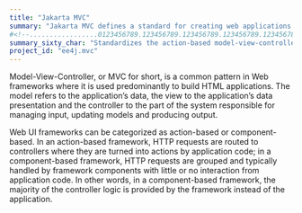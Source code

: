```yaml
---
title: "Jakarta MVC"
summary: "Jakarta MVC defines a standard for creating web applications following the action-based model-view-controller pattern."
#<!--.................0123456789.123456789.123456789.123456789.123456789.123456789-->
summary_sixty_char: "Standardizes the action-based model-view-controller pattern"
project_id: "ee4j.mvc"
---
```


Model-View-Controller, or MVC for short, is a common pattern in Web frameworks where it is used predominantly to build HTML applications. The model refers to the application’s data, the view to the application’s data presentation and the controller to the part of the system responsible for managing input, updating models and producing output.

Web UI frameworks can be categorized as action-based or component-based. In an action-based framework, HTTP requests are routed to controllers where they are turned into actions by application code; in a component-based framework, HTTP requests are grouped and typically handled by framework components with little or no interaction from application code. In other words, in a component-based framework, the majority of the controller logic is provided by the framework instead of the application.